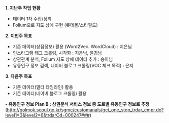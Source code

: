 **1. 지난주 작업 현황**  
- 데이터 1차 수집/정리  
- Folium으로 지도 상에 구현 (롯데몰/스타필드)  
  
**2. 이번주 목표**  
- 기존 데이터(상점정보) 활용 (Word2Vec. WordCloud) : 지은님  
- 인스타그램 태그 크롤링, 시각화 : 지은님, 윤경님  
- 상관관계 분석, Folium 지도 상에 데이터 추가 : 송이님  
- 유동인구 정보 검색, 네이버 블로그 크롤링(VOC 체크 목적) : 은지  
  
**3. 다음주 목표**  
- 기존 데이터(멀티 타임라인) 활용  
- 기존 데이터(네이버 블로그 크롤링) 활용  
  
**- 유동인구 정보 Plan B : 상권분석 서비스 정보 중 도로별 유동인구 정보로 추정**  
(http://golmok.seoul.go.kr/sgmc/customanals/get_one_stop_trdar_cmpr.do?level1=3&level2=6&trdarCd=000247###)  
